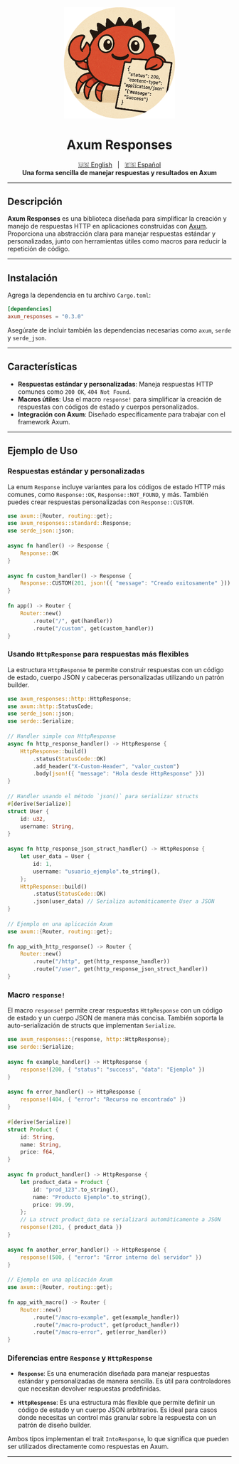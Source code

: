 <div align="center">
    <img src="./images/logo.png" width=250 />
</div>

<div align="center">
    <h1>Axum Responses</h1>
</div>

<div align="center">
  <a href="README.md" title="English README">🇺🇸 English</a>
  &nbsp;&nbsp;|&nbsp;&nbsp;
  <a href="README[ES].md" title="README en Español">🇪🇸 Español</a>
</div>

<div align="center">
    <strong>Una forma sencilla de manejar respuestas y resultados en Axum</strong>
</div>

---

## Descripción

**Axum Responses** es una biblioteca diseñada para simplificar la creación y manejo de respuestas HTTP en aplicaciones construidas con [Axum](https://github.com/tokio-rs/axum). Proporciona una abstracción clara para manejar respuestas estándar y personalizadas, junto con herramientas útiles como macros para reducir la repetición de código.

---

## Instalación

Agrega la dependencia en tu archivo `Cargo.toml`:

```toml
[dependencies]
axum_responses = "0.3.0"
```

Asegúrate de incluir también las dependencias necesarias como `axum`, `serde` y `serde_json`.

---

## Características

- **Respuestas estándar y personalizadas**: Maneja respuestas HTTP comunes como `200 OK`, `404 Not Found`.
- **Macros útiles**: Usa el macro `response!` para simplificar la creación de respuestas con códigos de estado y cuerpos personalizados.
- **Integración con Axum**: Diseñado específicamente para trabajar con el framework Axum.
---

## Ejemplo de Uso

### Respuestas estándar y personalizadas

La enum `Response` incluye variantes para los códigos de estado HTTP más comunes, como `Response::OK`, `Response::NOT_FOUND`, y más. También puedes crear respuestas personalizadas con `Response::CUSTOM`.

```rust
use axum::{Router, routing::get};
use axum_responses::standard::Response;
use serde_json::json;

async fn handler() -> Response {
    Response::OK
}

async fn custom_handler() -> Response {
    Response::CUSTOM(201, json!({ "message": "Creado exitosamente" }))
}

fn app() -> Router {
    Router::new()
        .route("/", get(handler))
        .route("/custom", get(custom_handler))
}
```

### Usando `HttpResponse` para respuestas más flexibles

La estructura `HttpResponse` te permite construir respuestas con un código de estado, cuerpo JSON y cabeceras personalizadas utilizando un patrón builder.

```rust
use axum_responses::http::HttpResponse;
use axum::http::StatusCode;
use serde_json::json;
use serde::Serialize;

// Handler simple con HttpResponse
async fn http_response_handler() -> HttpResponse {
    HttpResponse::build()
        .status(StatusCode::OK)
        .add_header("X-Custom-Header", "valor_custom")
        .body(json!({ "message": "Hola desde HttpResponse" }))
}

// Handler usando el método `json()` para serializar structs
#[derive(Serialize)]
struct User {
    id: u32,
    username: String,
}

async fn http_response_json_struct_handler() -> HttpResponse {
    let user_data = User {
        id: 1,
        username: "usuario_ejemplo".to_string(),
    };
    HttpResponse::build()
        .status(StatusCode::OK)
        .json(user_data) // Serializa automáticamente User a JSON
}

// Ejemplo en una aplicación Axum
use axum::{Router, routing::get};

fn app_with_http_response() -> Router {
    Router::new()
        .route("/http", get(http_response_handler))
        .route("/user", get(http_response_json_struct_handler))
}
```

### Macro `response!`

El macro `response!` permite crear respuestas `HttpResponse` con un código de estado y un cuerpo JSON de manera más concisa. También soporta la auto-serialización de structs que implementan `Serialize`.

```rust
use axum_responses::{response, http::HttpResponse};
use serde::Serialize;

async fn example_handler() -> HttpResponse {
    response!(200, { "status": "success", "data": "Ejemplo" })
}

async fn error_handler() -> HttpResponse {
    response!(404, { "error": "Recurso no encontrado" })
}

#[derive(Serialize)]
struct Product {
    id: String,
    name: String,
    price: f64,
}

async fn product_handler() -> HttpResponse {
    let product_data = Product {
        id: "prod_123".to_string(),
        name: "Producto Ejemplo".to_string(),
        price: 99.99,
    };
    // La struct product_data se serializará automáticamente a JSON
    response!(201, { product_data })
}

async fn another_error_handler() -> HttpResponse {
    response!(500, { "error": "Error interno del servidor" })
}

// Ejemplo en una aplicación Axum
use axum::{Router, routing::get};

fn app_with_macro() -> Router {
    Router::new()
        .route("/macro-example", get(example_handler))
        .route("/macro-product", get(product_handler))
        .route("/macro-error", get(error_handler))
}

```

### Diferencias entre `Response` y `HttpResponse`

- **`Response`**: Es una enumeración diseñada para manejar respuestas estándar y personalizadas de manera sencilla. Es útil para controladores que necesitan devolver respuestas predefinidas.

- **`HttpResponse`**: Es una estructura más flexible que permite definir un código de estado y un cuerpo JSON arbitrarios. Es ideal para casos donde necesitas un control más granular sobre la respuesta con un patrón de diseño builder.

Ambos tipos implementan el trait `IntoResponse`, lo que significa que pueden ser utilizados directamente como respuestas en Axum.

---
